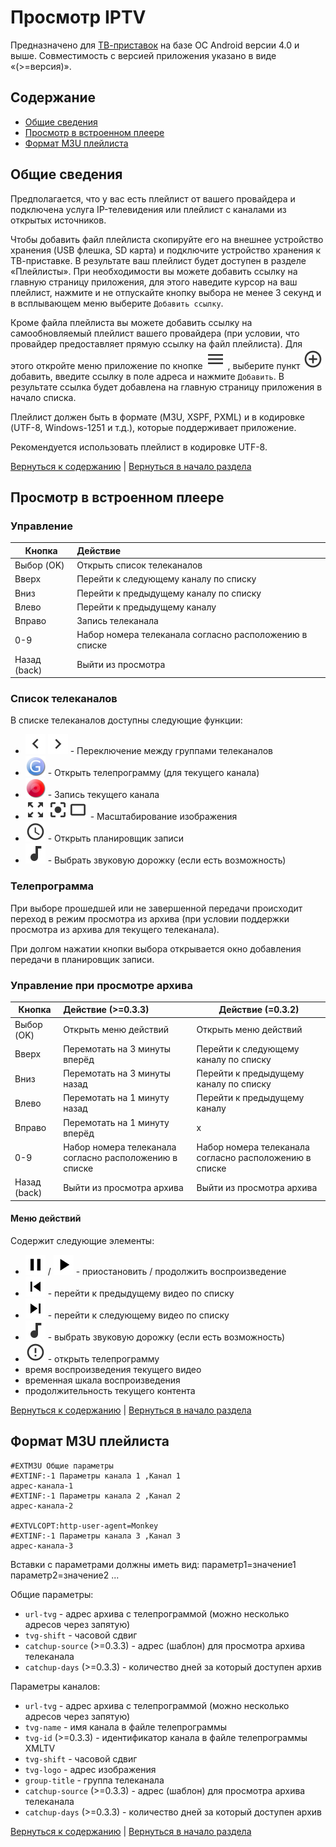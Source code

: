 # Просмотр IPTV

Предназначено для [ТВ-приставок](http://www.iconbit.ru/products/players/) на базе ОС Android версии 4.0 и выше. Совместимость с версией приложения указано в виде «(>=версия)».

## Содержание

- [Общие сведения](#общие-сведения)
- [Просмотр в встроенном плеере](#просмотр-в-встроенном-плеере)
- [Формат M3U плейлиста](#формат-m3u-плейлиста)

## Общие сведения

Предполагается, что у вас есть плейлист от вашего провайдера и подключена услуга IP-телевидения или плейлист с каналами из открытых источников. 

Чтобы добавить файл плейлиста скопируйте его на внешнее устройство хранения (USB флешка, SD карта) и подключите устройство хранения к ТВ-приставке. В результате ваш плейлист будет доступен в разделе «Плейлисты». При необходимости вы можете добавить ссылку на главную страницу приложения, для этого наведите курсор на ваш плейлист, нажмите и не отпускайте кнопку выбора не менее 3 секунд и в всплывающем меню выберите `Добавить ссылку`.

Кроме файла плейлиста вы можете добавить ссылку на самообновляемый плейлист вашего провайдера (при условии, что провайдер предоставляет прямую ссылку на файл плейлиста). Для этого откройте меню приложение по кнопке ![меню](images/menu.png) , выберите пункт ![+](images/add.png) добавить, введите ссылку в поле адреса и нажмите `Добавить`. В результате ссылка будет добавлена на главную страницу приложения в начало списка.

Плейлист должен быть в формате (M3U, XSPF, PXML) и в кодировке (UTF-8, Windows-1251 и т.д.), которые поддерживает приложение.

Рекомендуется использовать плейлист в кодировке UTF-8.

[Вернуться к содержанию](#содержание) | [Вернуться в начало раздела](#общие-сведения)

## Просмотр в встроенном плеере

### Управление

| Кнопка       | Действие                                               |
| ------------ | :----------------------------------------------------- |
| Выбор (OK)   | Открыть список телеканалов                             |
| Вверх        | Перейти к следующему каналу по списку                  |
| Вниз         | Перейти к предыдущему каналу по списку                 |
| Влево        | Перейти к предыдущему каналу                           |
| Вправо       | Запись телеканала                                      |
| 0-9          | Набор номера телеканала согласно расположению в списке |
| Назад (back) | Выйти из просмотра                                     |

### Список телеканалов

В списке телеканалов доступны следующие функции:

- ![left](images/left.png) ![right](images/right.png) - Переключение между группами телеканалов
- ![guide](images/guide.png) - Открыть телепрограмму (для текущего канала)
- ![record](images/record.png) - Запись текущего канала
- ![stretch](images/stretch.png) ![center](images/center.png)![crop](images/crop.png) - Масштабирование изображения
- ![schedule](images/schedule.png) - Открыть планировщик записи
- ![audio](images/audio.png) - Выбрать звуковую дорожку (если есть возможность)

### Телепрограмма

При выборе прошедшей или не завершенной передачи происходит переход в режим просмотра из архива  (при условии поддержки просмотра из архива для текущего телеканала).

При долгом нажатии кнопки выбора открывается окно добавления передачи в планировщик записи.

### Управление при просмотре архива

| Кнопка       | Действие (>=0.3.3)                                     | Действие (=0.3.2)                                      |
| ------------ | :----------------------------------------------------- | ------------------------------------------------------ |
| Выбор (OK)   | Открыть меню действий                                  | Открыть меню действий                                  |
| Вверх        | Перемотать на 3 минуты вперёд                          | Перейти к следующему каналу по списку                  |
| Вниз         | Перемотать на 3 минуты назад                           | Перейти к предыдущему каналу по списку                 |
| Влево        | Перемотать на 1 минуту назад                           | Перейти к предыдущему каналу                           |
| Вправо       | Перемотать на 1 минуту вперёд                          | x                                                      |
| 0-9          | Набор номера телеканала согласно расположению в списке | Набор номера телеканала согласно расположению в списке |
| Назад (back) | Выйти из просмотра архива                              | Выйти из просмотра архива                              |

#### Меню действий

Содержит следующие элементы:

- ![приостановить](images/pause.png) / ![продолжить](images/play.png) - приостановить / продолжить воспроизведение
- ![предыдущий](images/prev.png) - перейти к предыдущему видео по списку
- ![следующий](images/next.png) - перейти к следующему видео по списку
- ![audio](images/audio.png) - выбрать звуковую дорожку (если есть возможность)
- ![audio](images/select.png) - открыть телепрограмму
- время воспроизведения текущего  видео
- временная шкала воспроизведения
- продолжительность текущего  контента

[Вернуться к содержанию](#содержание) | [Вернуться в начало раздела](#просмотр-в-встроенном-плеере)

## Формат M3U плейлиста

```m3u
#EXTM3U Общие параметры
#EXTINF:-1 Параметры канала 1 ,Канал 1
адрес-канала-1
#EXTINF:-1 Параметры канала 2 ,Канал 2
адрес-канала-2

#EXTVLCOPT:http-user-agent=Monkey
#EXTINF:-1 Параметры канала 3 ,Канал 3
адрес-канала-3
```

Вставки с параметрами должны иметь вид: параметр1=значение1 параметр2=значение2 ...

Общие параметры:

- `url-tvg` - адрес архива с телепрограммой (можно несколько адресов через запятую)
- `tvg-shift` - часовой сдвиг
- `catchup-source`  (>=0.3.3) - адрес (шаблон) для просмотра архива телеканала
- `catchup-days`  (>=0.3.3) - количество дней за который доступен архив

Параметры каналов:

- `url-tvg` - адрес архива с телепрограммой (можно несколько адресов через запятую)
- `tvg-name` - имя канала в файле телепрограммы
- `tvg-id`  (>=0.3.3) - идентификатор канала в файле телепрограммы XMLTV
- `tvg-shift` - часовой сдвиг
- `tvg-logo` - адрес изображения
- `group-title` - группа телеканала
- `catchup-source`  (>=0.3.3) - адрес (шаблон) для просмотра архива телеканала
- `catchup-days`  (>=0.3.3) - количество дней за который доступен архив

[Вернуться к содержанию](#содержание) | [Вернуться в начало раздела](#формат-m3u-плейлиста)